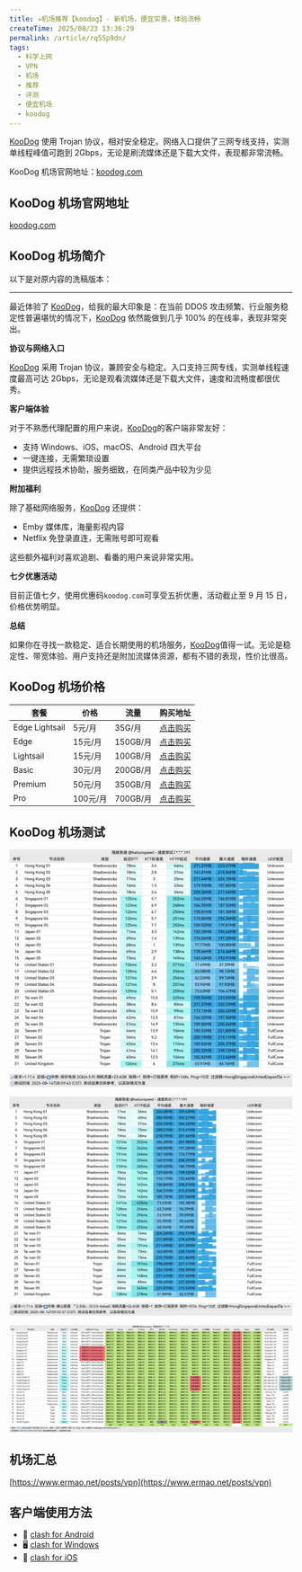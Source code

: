 ```yaml
---
title: ✈️机场推荐【koodog】- 新机场，便宜实惠，体验流畅
createTime: 2025/08/23 13:36:29
permalink: /article/rq55p9dn/
tags:
  - 科学上网
  - VPN
  - 机场
  - 推荐
  - 评测
  - 便宜机场
  - koodog
---
```


[KooDog](https://zero.thisgourl.xyz/#/register?code=BSkBAzZz) 使用 Trojan 协议，相对安全稳定。网络入口提供了三网专线支持，实测 单线程峰值可跑到 2Gbps，无论是刷流媒体还是下载大文件，表现都非常流畅。

KooDog 机场官网地址：[koodog.com](https://zero.thisgourl.xyz/#/register?code=BSkBAzZz)

<!-- more -->

## KooDog 机场官网地址

[koodog.com](https://zero.thisgourl.xyz/#/register?code=BSkBAzZz)

## KooDog 机场简介

以下是对原内容的洗稿版本：

---

最近体验了 [KooDog](https://zero.thisgourl.xyz/#/register?code=BSkBAzZz)，给我的最大印象是：在当前 DDOS 攻击频繁、行业服务稳定性普遍堪忧的情况下，[KooDog](https://zero.thisgourl.xyz/#/register?code=BSkBAzZz) 依然能做到几乎 100% 的在线率，表现非常突出。

**协议与网络入口**

[KooDog](https://zero.thisgourl.xyz/#/register?code=BSkBAzZz) 采用 Trojan 协议，兼顾安全与稳定。入口支持三网专线，实测单线程速度最高可达 2Gbps，无论是观看流媒体还是下载大文件，速度和流畅度都很优秀。

**客户端体验**

对于不熟悉代理配置的用户来说，[KooDog](https://zero.thisgourl.xyz/#/register?code=BSkBAzZz)的客户端非常友好：

- 支持 Windows、iOS、macOS、Android 四大平台
- 一键连接，无需繁琐设置
- 提供远程技术协助，服务细致，在同类产品中较为少见

**附加福利**

除了基础网络服务，[KooDog](https://zero.thisgourl.xyz/#/register?code=BSkBAzZz) 还提供：

- Emby 媒体库，海量影视内容
- Netflix 免登录直连，无需账号即可观看

这些额外福利对喜欢追剧、看番的用户来说非常实用。

**七夕优惠活动**

目前正值七夕，使用优惠码`koodog.com`可享受五折优惠，活动截止至 9 月 15 日，价格优势明显。

**总结**

如果你在寻找一款稳定、适合长期使用的机场服务，[KooDog](https://zero.thisgourl.xyz/#/register?code=BSkBAzZz)值得一试。无论是稳定性、带宽体验、用户支持还是附加流媒体资源，都有不错的表现，性价比很高。

## KooDog 机场价格

|套餐|价格|流量|购买地址|
|---|---|---|---|
|Edge Lightsail|5元/月|35G/月|[点击购买](https://zero.thisgourl.xyz/#/register?code=BSkBAzZz)|
|Edge|15元/月|150GB/月|[点击购买](https://zero.thisgourl.xyz/#/register?code=BSkBAzZz)|
|Lightsail|15元/月|100GB/月|[点击购买](https://zero.thisgourl.xyz/#/register?code=BSkBAzZz)|
|Basic|30元/月|200GB/月|[点击购买](https://zero.thisgourl.xyz/#/register?code=BSkBAzZz)|
|Premium|50元/月|350GB/月|[点击购买](https://zero.thisgourl.xyz/#/register?code=BSkBAzZz)|
|Pro|100元/月|700GB/月|[点击购买](https://zero.thisgourl.xyz/#/register?code=BSkBAzZz)|

## KooDog 机场测试

![KooDog 机场测试](images/机场推荐koodog/image.png)

![KooDog 机场测试](images/机场推荐koodog/image-1.png)

![KooDog 机场测试](images/机场推荐koodog/image-2.png)

## 机场汇总

[https://www.ermao.net/posts/vpn](https://www.ermao.net/posts/vpn)

## 客户端使用方法

- 📱 [clash for Android](https://www.ermao.net/article/eh8f4n86/)
- 🖥 [clash for Windows](https://www.ermao.net/article/0gematwc/)
- 🍎 [clash for iOS](https://www.ermao.net/article/z747kgjd/)
